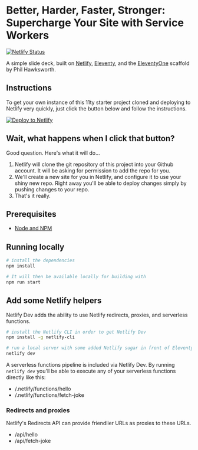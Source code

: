 # Better, Harder, Faster, Stronger: Supercharge Your Site with Service Workers

[![Netlify Status](https://api.netlify.com/api/v1/badges/176729ee-f411-4b78-9c33-c2fe9bb625c5/deploy-status)](https://app.netlify.com/sites/heweb19-inn1/deploys)

A simple slide deck, built on [Netlify](https://netlify.com), [Eleventy](https://www.11ty.io/), and the [EleventyOne](https://eleventyone.netlify.com/) scaffold by Phil Hawksworth.

## Instructions

To get your own instance of this 11ty starter project cloned and deploying to Netlify very quickly, just click the button below and follow the instructions.

[![Deploy to Netlify](https://www.netlify.com/img/deploy/button.svg)](https://app.netlify.com/start/deploy?repository=https://github.com/sfornal/heweb19-inn1)


## Wait, what happens when I click that button?

Good question. Here's what it will do...

1. Netlify will clone the git repository of this project into your Github account. It will be asking for permission to add the repo for you.
2. We'll create a new site for you in Netlify, and configure it to use your shiny new repo. Right away you'll be able to deploy changes simply by pushing changes to your repo.
3. That's it really.


## Prerequisites

- [Node and NPM](https://nodejs.org/)

## Running locally

```bash
# install the dependencies
npm install

# It will then be available locally for building with
npm run start
```

## Add some Netlify helpers
Netlify Dev adds the ability to use Netlify redirects, proxies, and serverless functions.

```bash
# install the Netlify CLI in order to get Netlify Dev
npm install -g netlify-cli

# run a local server with some added Netlify sugar in front of Eleventy
netlify dev
```

A serverless functions pipeline is included via Netlify Dev. By running `netlify dev` you'll be able to execute any of your serverless functions directly like this:

- /.netlify/functions/hello
- /.netlify/functions/fetch-joke


### Redirects and proxies

Netlify's Redirects API can provide friendlier URLs as proxies to these URLs.

- /api/hello
- /api/fetch-joke

